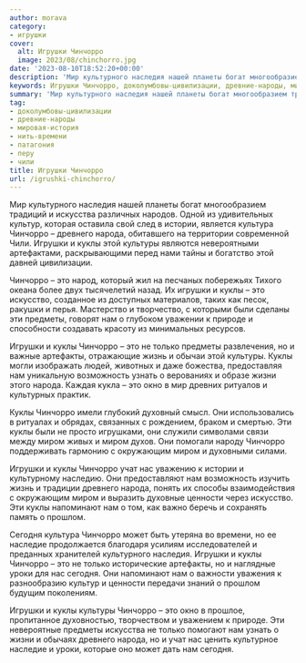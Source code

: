 ```yaml
---
author: morava
category:
- игрушки
cover:
  alt: Игрушки Чинчорро
  image: 2023/08/chinchorro.jpg
date: '2023-08-10T18:52:20+00:00'
description: 'Мир культурного наследия нашей планеты богат многообразием традиций и искусства различных народов. Одной из удивительных культур, которая оставила свой...'
keywords: Игрушки Чинчорро, доколумбовы-цивилизации, древние-народы, мировая-история, нить-времени, патагония, перу, чили, куклы, чинчорро, нам, игрушки, это, народа, миром, древнего, культуры, предметы, только, сегодня, мир, культурного, наследия
summary: 'Мир культурного наследия нашей планеты богат многообразием традиций и искусства различных народов. Одной из удивительных культур, которая оставила свой...'
tag:
- доколумбовы-цивилизации
- древние-народы
- мировая-история
- нить-времени
- патагония
- перу
- чили
title: Игрушки Чинчорро
url: /igrushki-chinchorro/
---
```


Мир культурного наследия нашей планеты богат многообразием традиций и искусства различных народов. Одной из удивительных культур, которая оставила свой след в истории, является культура Чинчорро – древнего народа, обитавшего на территории современной Чили. Игрушки и куклы этой культуры являются невероятными артефактами, раскрывающими перед нами тайны и богатство этой давней цивилизации.

Чинчорро – это народ, который жил на песчаных побережьях Тихого океана более двух тысячелетий назад. Их игрушки и куклы – это искусство, созданное из доступных материалов, таких как песок, ракушки и перья. Мастерство и творчество, с которыми были сделаны эти предметы, говорят нам о глубоком уважении к природе и способности создавать красоту из минимальных ресурсов.

Игрушки и куклы Чинчорро – это не только предметы развлечения, но и важные артефакты, отражающие жизнь и обычаи этой культуры. Куклы могли изображать людей, животных и даже божества, предоставляя нам уникальную возможность узнать о верованиях и образе жизни этого народа. Каждая кукла – это окно в мир древних ритуалов и культурных практик.

Куклы Чинчорро имели глубокий духовный смысл. Они использовались в ритуалах и обрядах, связанных с рождением, браком и смертью. Эти куклы были не просто игрушками, они служили символами связи между миром живых и миром духов. Они помогали народу Чинчорро поддерживать гармонию с окружающим миром и духовными силами.

Игрушки и куклы Чинчорро учат нас уважению к истории и культурному наследию. Они предоставляют нам возможность изучить жизнь и традиции древнего народа, понять их способы взаимодействия с окружающим миром и выразить духовные ценности через искусство. Эти куклы напоминают нам о том, как важно беречь и сохранять память о прошлом.

Сегодня культура Чинчорро может быть утеряна во времени, но ее наследие продолжается благодаря усилиям исследователей и преданных хранителей культурного наследия. Игрушки и куклы Чинчорро – это не только исторические артефакты, но и наглядные уроки для нас сегодня. Они напоминают нам о важности уважения к разнообразию культур и ценности передачи знаний о прошлом будущим поколениям.

Игрушки и куклы культуры Чинчорро – это окно в прошлое, пропитанное духовностью, творчеством и уважением к природе. Эти невероятные предметы искусства не только помогают нам узнать о жизни и обычаях древнего народа, но и учат нас ценить культурное наследие и уроки, которые оно может дать нам сегодня.